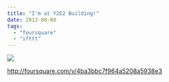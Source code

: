 ```yaml
---
title: "I'm at Y2E2 Building!"
date: 2013-08-08
tags: 
  - "foursquare"
  - "ifttt"
---
```


![](images/staticmap?center=37.42811101862475,-122.17550577704446&zoom=16&size=710x440&maptype=roadmap&sensor=false&markers=color:red%7C37.42811101862475,-122.17550577704446)  
  
http://foursquare.com/v/4ba3bbc7f964a5208a5938e3
